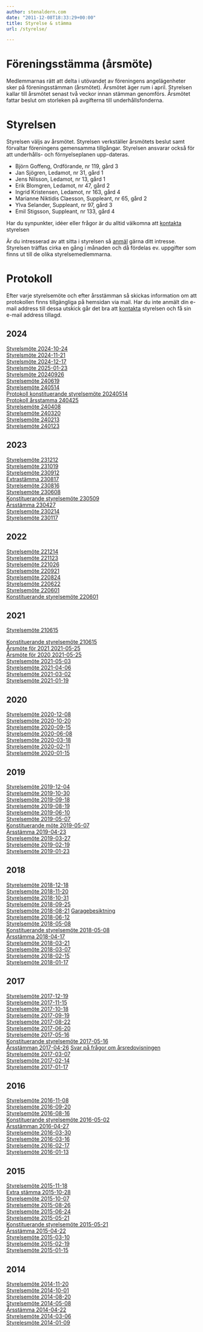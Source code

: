 ```yaml
---
author: stenaldern.com
date: "2011-12-08T18:33:29+00:00"
title: Styrelse & stämma
url: /styrelse/

---
```


# Föreningsstämma (årsmöte)

Medlemmarnas rätt att delta i utövandet av föreningens angelägenheter sker på föreningsstämman (årsmötet). Årsmötet äger rum i april. Styrelsen kallar till årsmötet senast två veckor innan stämman genomförs. Årsmötet fattar beslut om storleken på avgifterna till underhållsfonderna.

# Styrelsen

Styrelsen väljs av årsmötet. Styrelsen verkställer årsmötets beslut samt förvaltar föreningens gemensamma tillgångar. Styrelsen ansvarar också för att underhålls- och förnyelseplanen upp-dateras.

* Björn Goffeng, Ordförande, nr 119, gård 3
* Jan Sjögren, Ledamot, nr 31, gård 1
* Jens Nilsson, Ledamot, nr 13, gård 1
* Erik Blomgren, Ledamot, nr 47, gård 2
* Ingrid Kristensen, Ledamot, nr 163, gård 4
* Marianne Niktidis Claesson, Suppleant, nr 65, gård 2
* Ylva Selander, Suppleant, nr 97, gård 3
* Emil Stigsson, Suppleant, nr 133, gård 4

Har du synpunkter, idéer eller frågor är du alltid välkomna att [kontakta](/kontakt "Kontakt") styrelsen

Är du intresserad av att sitta i styrelsen så [anmäl](/kontakt "Kontakt") gärna ditt intresse. Styrelsen träffas cirka en gång i månaden och då fördelas ev. uppgifter som finns ut till de olika styrelsemedlemmarna.

# Protokoll

Efter varje styrelsemöte och efter årsstämman så skickas information om att protokollen finns tillgängliga på hemsidan via mail. Har du inte anmält din e-mail address till dessa utskick går det bra att [kontakta](/kontakt "Kontakt") styrelsen och få sin e-mail address tillagd.

## 2024
[Styrelsmöte 2024-10-24](/wp-content/uploads/protokoll/2024-10-24.pdf)  
[Styrelsmöte 2024-11-21](/wp-content/uploads/protokoll/2024-11-21.pdf)  
[Styrelsmöte 2024-12-17](/wp-content/uploads/protokoll/2024-12-17.pdf)  
[Styrelsmöte 2025-01-23](/wp-content/uploads/protokoll/2025-01-23.pdf)  
[Styrelsmöte 20240926](/wp-content/uploads/2024/10/Protokoll-styrelsemote-Stenalderns-samfallighet-20240926.pdf)  
[Styrelsemöte 240619](/wp-content/uploads/2024/10/Protokoll-styrelsemote-Stenalderns-samfallighet-20240619.pdf)  
[Styrelsemöte 240514](/wp-content/uploads/2024/06/Protokoll-styrelsemote-Stenalderns-samfallighet-20240514.pdf)  
[Protokoll konstituerande styrelsemöte 20240514](/wp-content/uploads/2024/06/Protokoll-konstituerande-styrelsemote-Stenalderns-samfallighet-20240514.pdf)  
[Protokoll årsstamma 240425](/wp-content/uploads/2024/05/Protokoll-arsstamma-2024.pdf)  
[Styrelsemöte 240408](/wp-content/uploads/2024/04/Protokoll-styrelsemote-Stenalderns-samfallighet-20240408.pdf)  
[Styrelsemöte 240320](/wp-content/uploads/2024/04/Protokoll-styrelsemote-Stenalderns-samfallighet-20240320.pdf)  
[Styrelsemöte 240213](/wp-content/uploads/2024/04/Protokoll-styrelsemote-Stenalderns-samfallighet-20240213.pdf)  
[Styrelsemöte 240123](/wp-content/uploads/2024/03/Protokoll-styrelsemote-20240123.pdf)

## 2023

[Styrelsemöte 231212](/wp-content/uploads/2024/03/Protokoll-styrelsemote-20231212.pdf)  
[Styrelsemöte 231019](/wp-content/uploads/2024/03/Protokoll-styrelsemote-20231019.pdf)  
[Styrelsemöte 230912](/wp-content/uploads/2023/10/Protokoll-styrelsemote-Stenalderns-samfallighet-20230912.pdf)  
[Extrastämma 230817](/wp-content/uploads/2023/08/Protokoll-extrastämma-2023-08.pdf)  
[Styrelsemöte 230816](/wp-content/uploads/2023/08/Protokoll-styrelsemöte-Stenålderns-samfällighet-20230816.pdf)  
[Styrelsemöte 230608](/wp-content/uploads/2023/08/Protokoll-styrelsemöte-Stenålderns-samfällighet-20230608.pdf)  
[Konstituerande styrelsemöte 230509](/wp-content/uploads/2024/04/Konstituerande-styrelsemote-2023-05-09.pdf)  
[Årsstämma 230427](/wp-content/uploads/2023/05/Protokoll_arsstamma_2023_Stenalderns_samfallighetsforening.pdf)  
[Styrelsemöte 230214](/wp-content/uploads/2023/05/Protokoll-styrelsemote-Stenalderns-samfallighet-20230214.pdf)  
[Styrelsemöte 230117](/wp-content/uploads/2023/05/Protokoll-styrelsemote-Stenalderns-samfallighet-20230117.pdf)

## 2022

[Styrelsemöte 221214](/wp-content/uploads/2023/04/Protokoll-styrelsemote-Stenalderns-samfallighet-20221214-sign.pdf)  
[Styrelsemöte 221123](/wp-content/uploads/2022/12/Protokoll-styrelsemote-Stenalderns-samfallighet_221123.pdf)  
[Styrelsemöte 221026](/wp-content/uploads/2022/12/Protokoll-styrelsemote-Stenalderns-samfallighet_221026.pdf)  
[Styrelsemöte 220921](/wp-content/uploads/2022/11/Protokoll-styrelsemote-Stenalderns-samfallighet-20220921-sign.pdf)  
[Styrelsemöte 220824](/wp-content/uploads/2022/11/Protokoll-styrelsemote-Stenalderns-samfallighet-20220824-sign.pdf)  
[Styrelsemöte 220622](/wp-content/uploads/2022/11/Protokoll-styrelsemote-Stenalderns-samfallighet-20220622-sign.pdf)  
[Styrelsemöte 220601](/wp-content/uploads/2022/11/Protokoll-styrelsemote-Stenalderns-samfallighet-20220601-sign.pdf)  
[Konstituerande styrelsemöte 220601](/wp-content/uploads/2022/11/Protokoll-konstituerande-styrelsemote-Stenalderns-samfallighet-20220601-sign.pdf)

## 2021

[Styrelsemöte 210615](/wp-content/uploads/2021/09/210615-styrelsemote.pdf)

[Konstituerande styrelsemöte 210615](/wp-content/uploads/2021/09/210615-konstituerande-styrelsemote.pdf)  
[Årsmöte för 2021 2021-05-25](/wp-content/uploads/2021/06/arsstamma2021.pdf "Protokoll")  
[Årsmöte för 2020 2021-05-25](/wp-content/uploads/2021/06/arsstamma2020.pdf "Protokoll")  
[Styrelsemöte 2021-05-03](/wp-content/uploads/2021/05/Protokoll-styrelsemote-210503.pdf "Protokoll")  
[Styrelsemöte 2021-04-06](/wp-content/uploads/2021/05/Protokoll-styrelsemöte-210406.pdf "Protokoll")  
[Styrelsemöte 2021-03-02](/wp-content/uploads/2021/04/Protokoll-styrelsemöte-2100302.pdf "Protokoll")  
[Styrelsemöte 2021-01-19](/wp-content/uploads/2021/02/Protokoll-styrelsemöte-210119.pdf "Protokoll")

## 2020

[Styrelsemöte 2020-12-08](/wp-content/uploads/2021/01/Protokoll_styrelsemote_20201208.pdf "Protokoll")  
[Styrelsemöte 2020-10-20](/wp-content/uploads/2020/12/Protokoll_styrelsemote_20201020.pdf "Protokoll")  
[Styrelsemöte 2020-09-15](/wp-content/uploads/2020/10/Protokoll_styrelsemote_20200915.pdf "Protokoll")  
[Styrelsemöte 2020-06-08](/wp-content/uploads/2020/07/Protokoll_styrelsemote_20200608.pdf "Protokoll")  
[Styrelsemöte 2020-03-18](/wp-content/uploads/2020/04/Protokoll_styrelsemote_20200318.pdf "Protokoll")  
[Styrelsemöte 2020-02-11](/wp-content/uploads/2020/03/Protokoll_styrelsemote_20200211.pdf "Protokoll")  
[Styrelsemöte 2020-01-15](/wp-content/uploads/2020/02/Protokoll_styrelsemote_20200115.pdf "Protokoll")

## 2019

[Styrelsemöte 2019-12-04](/wp-content/uploads/2020/01/Protokoll_styrelsemote_20191204.pdf "Protokoll")  
[Styrelsemöte 2019-10-30](/wp-content/uploads/2019/11/Protokoll_styrelsemote_20191030.pdf "Protokoll")  
[Styrelsemöte 2019-09-18](/wp-content/uploads/2019/10/Protokoll_styrelsemote_20190918.pdf "Protokoll")  
[Styrelsemöte 2019-08-19](/wp-content/uploads/2019/09/Protokoll_styrelsemote_20190819.pdf "Protokoll")  
[Styrelsemöte 2019-06-10](/wp-content/uploads/2019/07/Protokoll_styrelsemote_20190610.pdf "Protokoll")  
[Styrelsemöte 2019-05-07](/wp-content/uploads/2019/05/Protokoll_styrelsemote_20190507.pdf "Protokoll")  
[Konstituerande möte 2019-05-07](/wp-content/uploads/2019/05/konstituerandemote_20190507.pdf "Protokoll")  
[Årsstämma 2019-04-23](/wp-content/uploads/2019/04/protokoll_arsmotet_20190423.pdf "Protokoll")  
[Styrelsemöte 2019-03-27](/wp-content/uploads/2019/04/Protokoll_styrelsemote_20190327.pdf "Protokoll")  
[Styrelsemöte 2019-02-19](/wp-content/uploads/2019/03/Protokoll_styrelsemote_20190219.pdf "Protokoll")  
[Styrelsemöte 2019-01-23](/wp-content/uploads/2019/02/Protokoll_styrelsemote_20190123.pdf "Protokoll")

## 2018

[Styrelsemöte 2018-12-18](/wp-content/uploads/2019/01/Protokoll-styrelsemöte-20181218.pdf "Protokoll")  
[Styrelsemöte 2018-11-20](/wp-content/uploads/2018/12/Protokoll-styrelsemöte-20181120.pdf "Protokoll")  
[Styrelsemöte 2018-10-31](/wp-content/uploads/2018/11/Protokoll-styrelsemöte-20181031.pdf "Protokoll")  
[Styrelsemöte 2018-09-25](/wp-content/uploads/2018/10/Protokoll-styrelsemöte-20180925.pdf "Protokoll")  
[Styrelsemöte 2018-08-21](/wp-content/uploads/2018/09/Protokoll-styrelsemöte-20180821.pdf "Protokoll") [Garagebesiktning](/wp-content/uploads/2018/09/Garage_besiktning_2018.pdf "Protokoll")  
[Styrelsemöte 2018-06-12](/wp-content/uploads/2018/07/Protokoll-styrelsemöte-20180612.pdf "Protokoll")  
[Styrelsemöte 2018-05-08](/wp-content/uploads/2018/06/Protokoll-styrelsemöte-20180508.pdf "Protokoll")  
[Konstituerande styrelsemöte 2018-05-08](/wp-content/uploads/2018/06/konstituerandemote_20180508.pdf "Protokoll")  
[Årsstämma 2018-04-17](/wp-content/uploads/2018/04/protokoll_arsmotet_2180417.pdf "Protokoll")  
[Styrelsemöte 2018-03-21](/wp-content/uploads/2018/04/Protokoll-styrelsemöte-20180321.pdf "Protokoll")  
[Styrelsemöte 2018-03-07](/wp-content/uploads/2018/03/Protokoll-styrelsemöte-20180307.pdf "Protokoll")  
[Styrelsemöte 2018-02-15](/wp-content/uploads/2018/02/Protokoll-styrelsemöte-20180215.pdf "Protokoll")  
[Styrelsemöte 2018-01-17](/wp-content/uploads/2018/02/protokoll_180117.pdf "Protokoll")

## 2017

[Styrelsemöte 2017-12-19](/wp-content/uploads/2018/01/styrelesmote_20171219.pdf "Protokoll")  
[Styrelsemöte 2017-11-15](/wp-content/uploads/2017/12/styrelesmote_20171115.pdf "Protokoll")  
[Styrelsemöte 2017-10-18](/wp-content/uploads/2017/11/styrelesmote_20171018.pdf "Protokoll")  
[Styrelsemöte 2017-09-19](/wp-content/uploads/2017/09/styrelesmote_20170919.pdf "Protokoll")  
[Styrelsemöte 2017-08-22](/wp-content/uploads/2017/09/styrelsemote_20170822.pdf "Protokoll")  
[Styrelsemöte 2017-06-20](/wp-content/uploads/2017/08/styrelesmote_20170620.pdf "Protokoll")  
[Styrelsemöte 2017-05-16](/wp-content/uploads/2017/05/styrelsemote_20170516.pdf "Protokoll")  
[Konstituerande styrelsemöte 2017-05-16](/wp-content/uploads/2017/05/konstituerande_mote_20170516.pdf "Protokoll")  
[Årsstämman 2017-04-26](/wp-content/uploads/2017/05/protokoll_arsmote_20170426.pdf "Protokoll") [Svar på frågor om årsredovisningen](/wp-content/uploads/2017/05/fragor_budget_styrelsemote_2017.pdf)  
[Styrelsemöte 2017-03-07](/wp-content/uploads/2017/03/styrelesmote_20170307.pdf "Protokoll")  
[Styrelsemöte 2017-02-14](/wp-content/uploads/2017/02/styrelesmote_20170214.pdf "Protokoll")  
[Styrelsemöte 2017-01-17](/wp-content/uploads/2017/02/styrelesmote_20170117.pdf "Protokoll")

## 2016

[Styrelsemöte 2016-11-08](/wp-content/uploads/2016/11/styrelsemote_20161108.pdf "Protokoll")  
[Styrelsemöte 2016-09-20](/wp-content/uploads/2016/10/styrelsemote_20160920.pdf "Protokoll")  
[Styrelsemöte 2016-08-16](/wp-content/uploads/2016/08/styrelsemote_20160816.pdf "Protokoll")  
[Konstituerande styrelsemöte 2016-05-02](/wp-content/uploads/2016/05/konstituerande_mote_20160502.pdf "Protokoll")  
[Årsstämman 2016-04-27](/wp-content/uploads/2016/05/Protokoll_Stamman_2016-04-27.pdf "Protokoll")  
[Styrelsemöte 2016-03-30](/wp-content/uploads/2016/04/Protokoll_styrelsemote_20160330.pdf "Protokoll")  
[Styrelsemöte 2016-03-16](/wp-content/uploads/2016/04/Protokoll_styrelsemote20160316.pdf "Protokoll")  
[Styrelsemöte 2016-02-17](/wp-content/uploads/2016/02/Protokoll_styrelsemote_-2016-02-17.pdf "Protokoll")  
[Styrelsemöte 2016-01-13](/wp-content/uploads/2016/02/protokoll_20160113.pdf "Protokoll")

## 2015

[Styrelsemöte 2015-11-18](/wp-content/uploads/2015/11/Protokollstyrelsemote20151118.pdf "Protokoll")  
[Extra stämma 2015-10-28](/wp-content/uploads/2015/11/Protokoll_extra_stamma_2015-10-28.pdf "Protokoll")  
[Styrelsemöte 2015-10-07](/wp-content/uploads/2015/10/Protokoll_styrelsemote2015-10-07.pdf "Protokoll")  
[Styrelsemöte 2015-08-26](/wp-content/uploads/2015/09/styrelsemote150826.pdf "Protokoll")  
[Styrelsemöte 2015-06-24](/wp-content/uploads/2015/06/Protokoll_styrelsemote20150624.pdf "Protokoll")  
[Styrelsemöte 2015-05-21](/wp-content/uploads/2015/05/Protokollstyrelsemote20150521.pdf "Protokoll")  
[Konstituerande styrelsemöte 2015-05-21](/wp-content/uploads/2015/05/Protokoll_konstituerande_styrelsemote_20150521.pdf "Protokoll")  
[Årsstämma 2015-04-22](/wp-content/uploads/2015/05/protokoll_-stamma20150422.pdf "Protokoll")  
[Styrelsemöte 2015-03-10](/wp-content/uploads/2015/03/Styrelseprotokoll_2015-03-10.pdf "Protokoll")  
[Styrelsemöte 2015-02-19](/wp-content/uploads/2015/03/Protokoll_styrelsemote2015-02-19.pdf "Protokoll")  
[Styrelsemöte 2015-01-15](/wp-content/uploads/2015/03/Protokoll_styrelsemote_-2015-01-15.pdf "Protokoll")

## 2014

[Styrelsemöte 2014-11-20](/wp-content/uploads/2015/03/Protokoll-styrelsemote-2014-11-20.pdf "Möte")  
[Styrelsemöte 2014-10-01](/wp-content/uploads/2015/03/Protokoll-styrelsemote-2014-10-01.pdf "Protokoll")  
[Styrelsemöte 2014-08-20](/wp-content/uploads/2015/03/Protokoll-styrelsemote-2014-08-20.pdf)  
[Styrelsemöte 2014-05-08](/wp-content/uploads/2015/03/Protokoll-styrelsemote-2014-05-08.pdf "Protokoll")  
[Årsstämma 2014-04-22](/wp-content/uploads/2015/03/Protokoll-arsstamma-2014-04-22.pdf "Årsstämma 2014-04-22")  
[Styrelsemöte 2014-03-06](/wp-content/uploads/2015/03/Protokoll-styrelsemote-2014-03-06.pdf)  
[Styrelesmöte 2014-01-09](/wp-content/uploads/2015/03/Protokoll-styrelsemote-2014-01-09.pdf)
